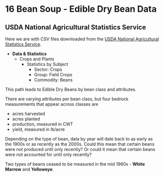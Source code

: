 # 16 Bean Soup - Edible Dry Bean Data

## USDA National Agricultural Statistics Service

Here we are with CSV files downloaded from the [USDA National Agricultural Statistics Service](https://www.nass.usda.gov/index.php). 

- **Data & Statistics**
  - Crops and Plants 
     - Statistics by Subject 
       - Sector: Crops 
       - Group: Field Crops 
       - Commodity: Beans

This path leads to Edible Dry Beans by bean class and attributes.

There are varying attributes per bean class, but four bedrock measurements that appear across classes are

- acres harvested
- acres planted
- production, measured in CWT
- yield, measured in lb/acre

Depending on the type of bean, data by year will date back to as early as the 1900s or as recently as the 2000s. Could this mean that certain beans were not produced until only recently? Or could it mean that certain beans were not accounted for until only recently? 

Two types of beans ceased to be measured in the mid 1960s - **White Marrow** and **Yelloweye**.